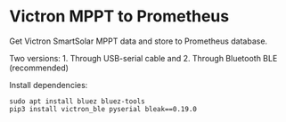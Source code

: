 # Victron MPPT to Prometheus
Get Victron SmartSolar MPPT data and store to Prometheus database.

Two versions: 1. Through USB-serial cable and 2. Through Bluetooth BLE (recommended) <br>

Install dependencies: <br>
```
sudo apt install bluez bluez-tools
pip3 install victron_ble pyserial bleak==0.19.0
```
